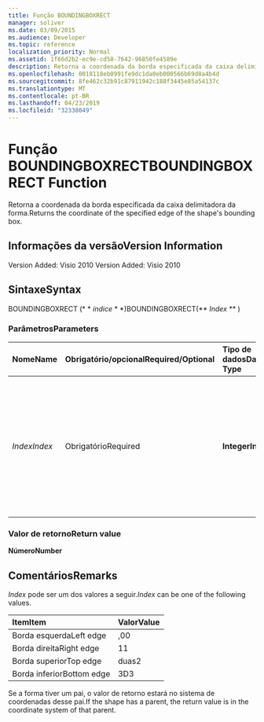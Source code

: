 ```yaml
---
title: Função BOUNDINGBOXRECT
manager: soliver
ms.date: 03/09/2015
ms.audience: Developer
ms.topic: reference
localization_priority: Normal
ms.assetid: 1f66d2b2-ec9e-cd58-7642-96850fe4589e
description: Retorna a coordenada da borda especificada da caixa delimitadora da forma.
ms.openlocfilehash: 0018118eb0991fe9dc1da0eb000566b69d8a4b4d
ms.sourcegitcommit: 8fe462c32b91c87911942c188f3445e85a54137c
ms.translationtype: MT
ms.contentlocale: pt-BR
ms.lasthandoff: 04/23/2019
ms.locfileid: "32338049"
---
```

# <a name="boundingboxrect-function"></a><span data-ttu-id="0f537-103">Função BOUNDINGBOXRECT</span><span class="sxs-lookup"><span data-stu-id="0f537-103">BOUNDINGBOXRECT Function</span></span>

<span data-ttu-id="0f537-104">Retorna a coordenada da borda especificada da caixa delimitadora da forma.</span><span class="sxs-lookup"><span data-stu-id="0f537-104">Returns the coordinate of the specified edge of the shape's bounding box.</span></span>
  
## <a name="version-information"></a><span data-ttu-id="0f537-105">Informações da versão</span><span class="sxs-lookup"><span data-stu-id="0f537-105">Version Information</span></span>

<span data-ttu-id="0f537-106">Version Added: Visio 2010
</span><span class="sxs-lookup"><span data-stu-id="0f537-106">Version Added: Visio 2010</span></span> 
  
## <a name="syntax"></a><span data-ttu-id="0f537-107">Sintaxe</span><span class="sxs-lookup"><span data-stu-id="0f537-107">Syntax</span></span>

<span data-ttu-id="0f537-108">BOUNDINGBOXRECT (\* \* *índice* \* \*)</span><span class="sxs-lookup"><span data-stu-id="0f537-108">BOUNDINGBOXRECT(\*\* *Index* \*\* )</span></span> 
  
### <a name="parameters"></a><span data-ttu-id="0f537-109">Parâmetros</span><span class="sxs-lookup"><span data-stu-id="0f537-109">Parameters</span></span>

|<span data-ttu-id="0f537-110">**Nome**</span><span class="sxs-lookup"><span data-stu-id="0f537-110">**Name**</span></span>|<span data-ttu-id="0f537-111">**Obrigatório/opcional**</span><span class="sxs-lookup"><span data-stu-id="0f537-111">**Required/Optional**</span></span>|<span data-ttu-id="0f537-112">**Tipo de dados**</span><span class="sxs-lookup"><span data-stu-id="0f537-112">**Data Type**</span></span>|<span data-ttu-id="0f537-113">**Descrição**</span><span class="sxs-lookup"><span data-stu-id="0f537-113">**Description**</span></span>|
|:-----|:-----|:-----|:-----|
| <span data-ttu-id="0f537-114">_Index_</span><span class="sxs-lookup"><span data-stu-id="0f537-114">_Index_</span></span> <br/> |<span data-ttu-id="0f537-115">Obrigatório</span><span class="sxs-lookup"><span data-stu-id="0f537-115">Required</span></span>  <br/> |<span data-ttu-id="0f537-116">**Integer**</span><span class="sxs-lookup"><span data-stu-id="0f537-116">**Integer**</span></span> <br/> |<span data-ttu-id="0f537-117">A borda da caixa delimitadora da forma para a qual será obtida a coordenada.</span><span class="sxs-lookup"><span data-stu-id="0f537-117">The edge of the shape's bounding box for which to get the coordinate.</span></span> <span data-ttu-id="0f537-118">Consulte Comentários para obter os valores possíveis.</span><span class="sxs-lookup"><span data-stu-id="0f537-118">See Remarks for possible values.</span></span>  <br/> |
   
### <a name="return-value"></a><span data-ttu-id="0f537-119">Valor de retorno</span><span class="sxs-lookup"><span data-stu-id="0f537-119">Return value</span></span>

 <span data-ttu-id="0f537-120">**Número**</span><span class="sxs-lookup"><span data-stu-id="0f537-120">**Number**</span></span>
  
## <a name="remarks"></a><span data-ttu-id="0f537-121">Comentários</span><span class="sxs-lookup"><span data-stu-id="0f537-121">Remarks</span></span>

 <span data-ttu-id="0f537-122">*Index* pode ser um dos valores a seguir.</span><span class="sxs-lookup"><span data-stu-id="0f537-122">*Index*  can be one of the following values.</span></span> 
  
|<span data-ttu-id="0f537-123">**Item**</span><span class="sxs-lookup"><span data-stu-id="0f537-123">**Item**</span></span>|<span data-ttu-id="0f537-124">**Valor**</span><span class="sxs-lookup"><span data-stu-id="0f537-124">**Value**</span></span>|
|:-----|:-----|
|<span data-ttu-id="0f537-125">Borda esquerda</span><span class="sxs-lookup"><span data-stu-id="0f537-125">Left edge</span></span>  <br/> |<span data-ttu-id="0f537-126">,0</span><span class="sxs-lookup"><span data-stu-id="0f537-126">0</span></span>  <br/> |
|<span data-ttu-id="0f537-127">Borda direita</span><span class="sxs-lookup"><span data-stu-id="0f537-127">Right edge</span></span>  <br/> |<span data-ttu-id="0f537-128">1</span><span class="sxs-lookup"><span data-stu-id="0f537-128">1</span></span>  <br/> |
|<span data-ttu-id="0f537-129">Borda superior</span><span class="sxs-lookup"><span data-stu-id="0f537-129">Top edge</span></span>  <br/> |<span data-ttu-id="0f537-130">duas</span><span class="sxs-lookup"><span data-stu-id="0f537-130">2</span></span>  <br/> |
|<span data-ttu-id="0f537-131">Borda inferior</span><span class="sxs-lookup"><span data-stu-id="0f537-131">Bottom edge</span></span>  <br/> |<span data-ttu-id="0f537-132">3D</span><span class="sxs-lookup"><span data-stu-id="0f537-132">3</span></span>  <br/> |
   
<span data-ttu-id="0f537-133">Se a forma tiver um pai, o valor de retorno estará no sistema de coordenadas desse pai.</span><span class="sxs-lookup"><span data-stu-id="0f537-133">If the shape has a parent, the return value is in the coordinate system of that parent.</span></span>
  

